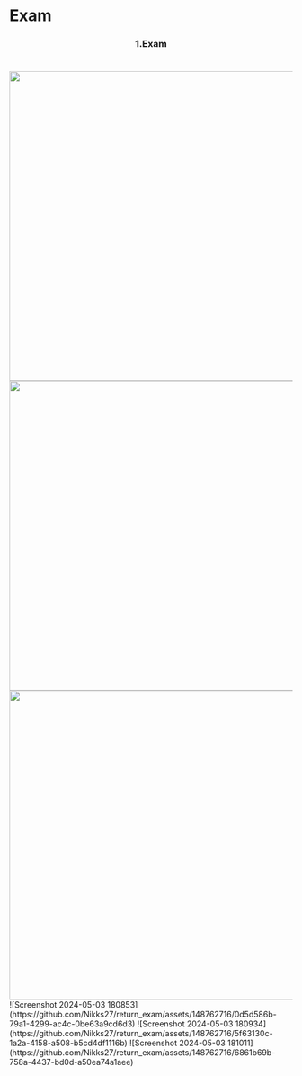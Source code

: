 # Exam

<h3 align="center"> 1.Exam </h3>

<h1 align="left"></h1>


<div align ="center">

  <img src = "https://github.com/Nikks27/return_exam/assets/148762716/0d5d586b-79a1-4299-ac4c-0be63a9cd6d3" height ="550">
  <img src = "https://github.com/Nikks27/return_exam/assets/148762716/5f63130c-1a2a-4158-a508-b5cd4df1116b" height ="550">
  <img src = "https://github.com/Nikks27/return_exam/assets/148762716/6861b69b-758a-4437-bd0d-a50ea74a1aee" height ="550">
</div>
![Screenshot 2024-05-03 180853](https://github.com/Nikks27/return_exam/assets/148762716/0d5d586b-79a1-4299-ac4c-0be63a9cd6d3)
![Screenshot 2024-05-03 180934](https://github.com/Nikks27/return_exam/assets/148762716/5f63130c-1a2a-4158-a508-b5cd4df1116b)
![Screenshot 2024-05-03 181011](https://github.com/Nikks27/return_exam/assets/148762716/6861b69b-758a-4437-bd0d-a50ea74a1aee)
